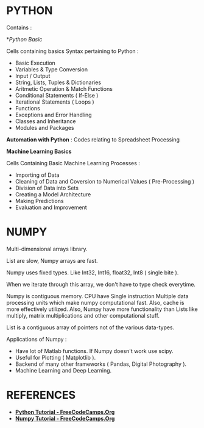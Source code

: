 # PYTHON

Contains :

**Python Basic*

Cells containing basics Syntax pertaining to Python :
- Basic Execution
- Variables & Type Conversion
- Input / Output
- String, Lists, Tuples & Dictionaries
- Aritmetic Operation & Match Functions
- Conditional Statements ( If-Else )
- Iterational Statements ( Loops )
- Functions
- Exceptions and Error Handling
- Classes and Inheritance
- Modules and Packages

**Automation with Python** : Codes relating to Spreadsheet Processing

**Machine Learning Basics**

Cells Containing Basic Machine Learning Processes :
- Importing of Data
- Cleaning of Data and Coversion to Numerical Values ( Pre-Processing )
- Division of Data into Sets
- Creating a Model Architecture
- Making Predictions
- Evaluation and Improvement

# NUMPY

Multi-dimensional arrays library.

List are slow, Numpy arrays are fast.

Numpy uses fixed types. Like Int32, Int16, float32, Int8 ( single bite ).

When we iterate through this array, we don't have to type check everytime.

Numpy is contiguous memory. CPU have Single instruction Multiple data processing units which make numpy computational fast. Also, cache is more effectively utilized. Also, Numpy have more functionality than Lists like multiply, matrix multiplications and other computational stuff.

List is a contiguous array of pointers not of the various data-types.

Applications of Numpy :
- Have lot of Matlab functions. If Numpy doesn't work use scipy.
- Useful for Plotting ( Matplotlib ).
- Backend of many other frameworks ( Pandas, Digital Photography ).
- Machine Learning and Deep Learning.

# REFERENCES

- [**Python Tutorial - FreeCodeCamps.Org**](https://www.youtube.com/watch?v=kqtD5dpn9C8)
- [**Numpy Tutorial - FreeCodeCamps.Org**](https://www.youtube.com/watch?v=GB9ByFAIAH4)
